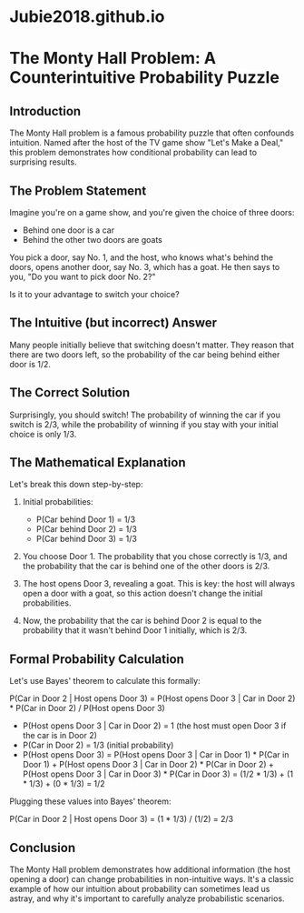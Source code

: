 # Jubie2018.github.io

# The Monty Hall Problem: A Counterintuitive Probability Puzzle

## Introduction

The Monty Hall problem is a famous probability puzzle that often confounds intuition. Named after the host of the TV game show "Let's Make a Deal," this problem demonstrates how conditional probability can lead to surprising results.

## The Problem Statement

Imagine you're on a game show, and you're given the choice of three doors:

- Behind one door is a car
- Behind the other two doors are goats

You pick a door, say No. 1, and the host, who knows what's behind the doors, opens another door, say No. 3, which has a goat. He then says to you, "Do you want to pick door No. 2?"

Is it to your advantage to switch your choice?

## The Intuitive (but incorrect) Answer

Many people initially believe that switching doesn't matter. They reason that there are two doors left, so the probability of the car being behind either door is 1/2.

## The Correct Solution

Surprisingly, you should switch! The probability of winning the car if you switch is 2/3, while the probability of winning if you stay with your initial choice is only 1/3.

## The Mathematical Explanation

Let's break this down step-by-step:

1. Initial probabilities:
   - P(Car behind Door 1) = 1/3
   - P(Car behind Door 2) = 1/3
   - P(Car behind Door 3) = 1/3

2. You choose Door 1. The probability that you chose correctly is 1/3, and the probability that the car is behind one of the other doors is 2/3.

3. The host opens Door 3, revealing a goat. This is key: the host will always open a door with a goat, so this action doesn't change the initial probabilities.

4. Now, the probability that the car is behind Door 2 is equal to the probability that it wasn't behind Door 1 initially, which is 2/3.

## Formal Probability Calculation

Let's use Bayes' theorem to calculate this formally:

P(Car in Door 2 | Host opens Door 3) = 
P(Host opens Door 3 | Car in Door 2) * P(Car in Door 2) / P(Host opens Door 3)

- P(Host opens Door 3 | Car in Door 2) = 1 (the host must open Door 3 if the car is in Door 2)
- P(Car in Door 2) = 1/3 (initial probability)
- P(Host opens Door 3) = P(Host opens Door 3 | Car in Door 1) * P(Car in Door 1) + 
                         P(Host opens Door 3 | Car in Door 2) * P(Car in Door 2) + 
                         P(Host opens Door 3 | Car in Door 3) * P(Car in Door 3)
                       = (1/2 * 1/3) + (1 * 1/3) + (0 * 1/3) = 1/2

Plugging these values into Bayes' theorem:

P(Car in Door 2 | Host opens Door 3) = (1 * 1/3) / (1/2) = 2/3

## Conclusion

The Monty Hall problem demonstrates how additional information (the host opening a door) can change probabilities in non-intuitive ways. It's a classic example of how our intuition about probability can sometimes lead us astray, and why it's important to carefully analyze probabilistic scenarios.
